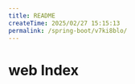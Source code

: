 ```yaml
---
title: README
createTime: 2025/02/27 15:15:13
permalink: /spring-boot/v7ki8blo/
---
```

# web Index
